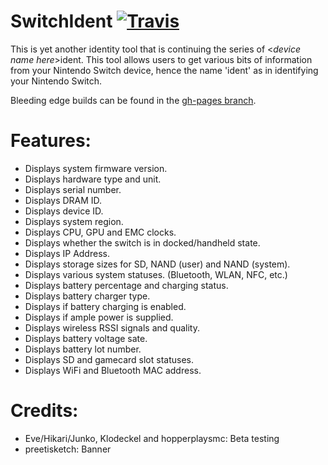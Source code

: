 # SwitchIdent [![Travis](https://travis-ci.org/Rai/SwitchIdent.svg?branch=master)](https://github.com/Rai/SwitchIdent/tree/gh-pages)

This is yet another identity tool that is continuing the series of <*device name here*>ident. This tool allows users to get various bits of information from your Nintendo Switch device, hence the name 'ident' as in identifying your Nintendo Switch.

Bleeding edge builds can be found in the [gh-pages branch](https://github.com/Rai/SwitchIdent/tree/gh-pages).

# Features: 
- Displays system firmware version.
- Displays hardware type and unit.
- Displays serial number.
- Displays DRAM ID.
- Displays device ID.
- Displays system region.
- Displays CPU, GPU and EMC clocks.
- Displays whether the switch is in docked/handheld state.
- Displays IP Address.
- Displays storage sizes for SD, NAND (user) and NAND (system).
- Displays various system statuses. (Bluetooth, WLAN, NFC, etc.)
- Displays battery percentage and charging status.
- Displays battery charger type.
- Displays if battery charging is enabled.
- Displays if ample power is supplied.
- Displays wireless RSSI signals and quality.
- Displays battery voltage sate.
- Displays battery lot number.
- Displays SD and gamecard slot statuses.
- Displays WiFi and Bluetooth MAC address.

# Credits:
- Eve/Hikari/Junko, Klodeckel and hopperplaysmc: Beta testing
- preetisketch: Banner
